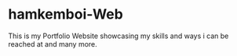# hamkemboi-Web
This is my Portfolio Website  showcasing  my skills and ways i can be reached at and many more.
